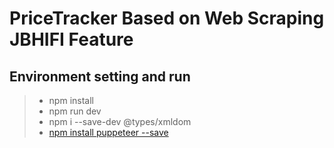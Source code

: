 # PriceTracker Based on Web Scraping JBHIFI Feature

## Environment setting and  run
> - npm install
> - npm run dev
> - npm i --save-dev @types/xmldom
> - [npm install puppeteer --save](https://github.com/puppeteer/puppeteer)  

